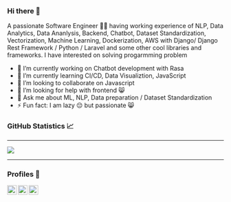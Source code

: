 ### Hi there 👋

A passionate Software Engineer 🙋‍♂️ having working experience of NLP, Data Analytics, Data Ananlysis, Backend, Chatbot, Dataset Standardization, Vectorization, Machine Learning, Dockerization, AWS  with Django/ Django Rest Framework / Python / Laravel  and some other cool libraries and frameworks. I have interested on solving progarmming problem

- 🔭 I’m currently working on Chatbot development with Rasa
- 🌱 I’m currently learning CI/CD, Data Visualiztion, JavaScript
- 👯 I’m looking to collaborate on Javascript
- 🤔 I’m looking for help with frontend 😸
- 💬 Ask me about ML, NLP, Data preparation / Dataset Standardization
- ⚡ Fun fact: I am lazy 😔 but passionate 😸



### GitHub Statistics 📈
---

<img src="https://github-readme-stats.vercel.app/api?username=Tarequzzaman&&show_icons=true&theme=cobalt">

---

### Profiles  📖


[<img align="left" alt="tareq | LinkedIn" width="22px" src="https://i.imgur.com/Li26qrc.png" />][linkedin]
[<img align="left" alt="tareq | stackoverflow" width="22px" src="https://i.imgur.com/2XDWQ9v.png" />][stackoverflow]
[<img align="left" alt="tareq | stackoverflow" width="22px" src="https://i.imgur.com/jksNf8B.png" />][uva]



[linkedin]:https://www.linkedin.com/in/tarequzzaman-khan-195277143/

[stackoverflow]: https://stackoverflow.com/users/13298339/tarequzzaman-khan

[uva]: https://uhunt.onlinejudge.org/id/395869


